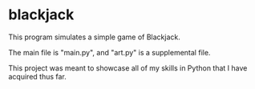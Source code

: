 # blackjack

This program simulates a simple game of Blackjack.

The main file is "main.py", and "art.py" is a supplemental file.

This project was meant to showcase all of my skills in Python that I have acquired thus far.
